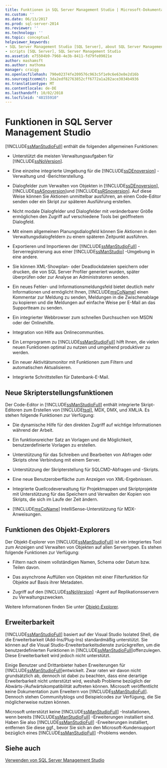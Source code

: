 ```yaml
---
title: Funktionen in SQL Server Management Studio | Microsoft-Dokumentation
ms.custom: ''
ms.date: 06/13/2017
ms.prod: sql-server-2014
ms.reviewer: ''
ms.technology: ''
ms.topic: conceptual
helpviewer_keywords:
- SQL Server Management Studio [SQL Server], about SQL Server Management Studio
- scripts [SQL Server], SQL Server Management Studio
ms.assetid: e75504b9-7968-4e3b-8411-fd79fe09021e
author: mashamsft
ms.author: mathoma
manager: craigg
ms.openlocfilehash: 790e02374fe209576c963c5f1e9c6e63e8e2d16b
ms.sourcegitcommit: 3da2edf82763852cff6772a1a282ace3034b4936
ms.translationtype: MT
ms.contentlocale: de-DE
ms.lasthandoff: 10/02/2018
ms.locfileid: "48155910"
---
```

# <a name="features-in-sql-server-management-studio"></a>Funktionen in SQL Server Management Studio
  [!INCLUDE[ssManStudioFull](../includes/ssmanstudiofull-md.md)] enthält die folgenden allgemeinen Funktionen:  
  
-   Unterstützt die meisten Verwaltungsaufgaben für [!INCLUDE[ssNoVersion](../includes/ssnoversion-md.md)].  
  
-   Eine einzelne integrierte Umgebung für die [!INCLUDE[ssDEnoversion](../includes/ssdenoversion-md.md)] -Verwaltung und -Berichterstellung.  
  
-   Dialogfelder zum Verwalten von Objekten in [!INCLUDE[ssDEnoversion](../includes/ssdenoversion-md.md)], [!INCLUDE[ssASnoversion](../includes/ssasnoversion-md.md)]und [!INCLUDE[ssRSnoversion](../includes/ssrsnoversion-md.md)]. Auf diese Weise können Sie Aktionen unmittelbar ausführen, an einen Code-Editor senden oder ein Skript zur späteren Ausführung erstellen.  
  
-   Nicht modale Dialogfelder und Dialogfelder mit veränderbarer Größe ermöglichen den Zugriff auf verschiedene Tools bei geöffnetem Dialogfeld.  
  
-   Mit einem allgemeinen Planungsdialogfeld können Sie Aktionen in den Verwaltungsdialogfeldern zu einem späteren Zeitpunkt ausführen.  
  
-   Exportieren und Importieren der [!INCLUDE[ssManStudioFull](../includes/ssmanstudiofull-md.md)] -Serverregistrierung aus einer [!INCLUDE[ssManStudio](../includes/ssmanstudio-md.md)] -Umgebung in eine andere.  
  
-   Sie können XML-Showplan- oder Deadlockdateien speichern oder drucken, die von SQL Server Profiler generiert wurden, später überprüfen oder zur Analyse an Administratoren senden.  
  
-   Ein neues Fehler- und Informationsmeldungsfeld bietet deutlich mehr Informationen und ermöglicht Ihnen, [!INCLUDE[msCoName](../includes/msconame-md.md)] einen Kommentar zur Meldung zu senden, Meldungen in die Zwischenablage zu kopieren und die Meldungen auf einfache Weise per E-Mail an das Supportteam zu senden.  
  
-   Ein integrierter Webbrowser zum schnellen Durchsuchen von MSDN oder der Onlinehilfe.  
  
-   Integration von Hilfe aus Onlinecommunities.  
  
-   Ein Lernprogramm zu [!INCLUDE[ssManStudioFull](../includes/ssmanstudiofull-md.md)] hilft Ihnen, die vielen neuen Funktionen optimal zu nutzen und umgehend produktiver zu werden.  
  
-   Ein neuer Aktivitätsmonitor mit Funktionen zum Filtern und automatischen Aktualisieren.  
  
-   Integrierte Schnittstellen für Datenbank-E-Mail.  
  
## <a name="new-scripting-capabilities"></a>Neue Skripterstellungsfunktionen  
 Der Code-Editor in [!INCLUDE[ssManStudioFull](../includes/ssmanstudiofull-md.md)] enthält integrierte Skript-Editoren zum Erstellen von [!INCLUDE[tsql](../includes/tsql-md.md)], MDX, DMX, und XML/A. Es stehen folgende Funktionen zur Verfügung:  
  
-   Die dynamische Hilfe für den direkten Zugriff auf wichtige Informationen während der Arbeit.  
  
-   Ein funktionsreicher Satz an Vorlagen und die Möglichkeit, benutzerdefinierte Vorlagen zu erstellen.  
  
-   Unterstützung für das Schreiben und Bearbeiten von Abfragen oder Skripts ohne Verbindung mit einem Server.  
  
-   Unterstützung der Skripterstellung für SQLCMD-Abfragen und -Skripts.  
  
-   Eine neue Benutzeroberfläche zum Anzeigen von XML-Ergebnissen.  
  
-   Integrierte Quellcodeverwaltung für Projektmappen und Skriptprojekte mit Unterstützung für das Speichern und Verwalten der Kopien von Skripts, die sich im Laufe der Zeit ändern.  
  
-   [!INCLUDE[msCoName](../includes/msconame-md.md)] IntelliSense-Unterstützung für MDX-Anweisungen.  
  
## <a name="object-explorer-features"></a>Funktionen des Objekt-Explorers  
 Der Objekt-Explorer von [!INCLUDE[ssManStudioFull](../includes/ssmanstudiofull-md.md)] ist ein integriertes Tool zum Anzeigen und Verwalten von Objekten auf allen Servertypen. Es stehen folgende Funktionen zur Verfügung:  
  
-   Filtern nach einem vollständigen Namen, Schema oder Datum bzw. Teilen davon.  
  
-   Das asynchrone Auffüllen von Objekten mit einer Filterfunktion für Objekte auf Basis ihrer Metadaten.  
  
-   Zugriff auf den [!INCLUDE[ssNoVersion](../includes/ssnoversion-md.md)] -Agent auf Replikationsservern zu Verwaltungszwecken.  
  
 Weitere Informationen finden Sie unter [Objekt-Explorer](../ssms/object/object-explorer.md).  
  
## <a name="extensibility"></a>Erweiterbarkeit  
 [!INCLUDE[ssManStudioFull](../includes/ssmanstudiofull-md.md)] basiert auf der Visual Studio Isolated Shell, die die Erweiterbarkeit (Add-Ins/Plug-Ins) standardmäßig unterstützt. Sie können auf die Visual Studio-Erweiterbarkeitsdienste zurückgreifen, um die benutzerdefinierten Funktionen in [!INCLUDE[ssManStudioFull](../includes/ssmanstudiofull-md.md)]offenzulegen. Diese Erweiterbarkeit wird jedoch nicht unterstützt.  
  
 Einige Benutzer und Drittanbieter haben Erweiterungen für [!INCLUDE[ssManStudioFull](../includes/ssmanstudiofull-md.md)]entwickelt. Zwar raten wir davon nicht grundsätzlich ab, dennoch ist dabei zu beachten, dass eine derartige Erweiterbarkeit nicht unterstützt wird, weshalb Probleme bezüglich der Abwärts-/Aufwärtskompatibilität auftreten können. Microsoft veröffentlicht keine Dokumentation zum Erweitern von [!INCLUDE[ssManStudioFull](../includes/ssmanstudiofull-md.md)]. Dennoch stehen Communityblogs und Beispielcodes zur Verfügung, die Sie möglicherweise nutzen können.  
  
 Microsoft unterstützt keine [!INCLUDE[ssManStudioFull](../includes/ssmanstudiofull-md.md)] -Installationen, wenn bereits [!INCLUDE[ssManStudioFull](../includes/ssmanstudiofull-md.md)] -Erweiterungen installiert sind. Haben Sie also [!INCLUDE[ssManStudioFull](../includes/ssmanstudiofull-md.md)] -Erweiterungen installiert, entfernen Sie diese ggf., bevor Sie sich an den Microsoft-Kundensupport bezüglich eines [!INCLUDE[ssManStudioFull](../includes/ssmanstudiofull-md.md)] -Problems wenden.  
  
## <a name="see-also"></a>Siehe auch  
 [Verwenden von SQL Server Management Studio](../database-engine/use-sql-server-management-studio.md)  
  
  
